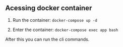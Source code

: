 ## Acessing docker container

1. Run the container:
   `docker-compose up -d`

2. Enter the container:
   `docker-compose exec app bash`

After this you can run the cli commands.
